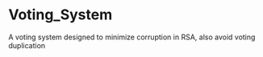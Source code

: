 # Voting_System
A voting system designed to minimize corruption in RSA, also avoid voting duplication
